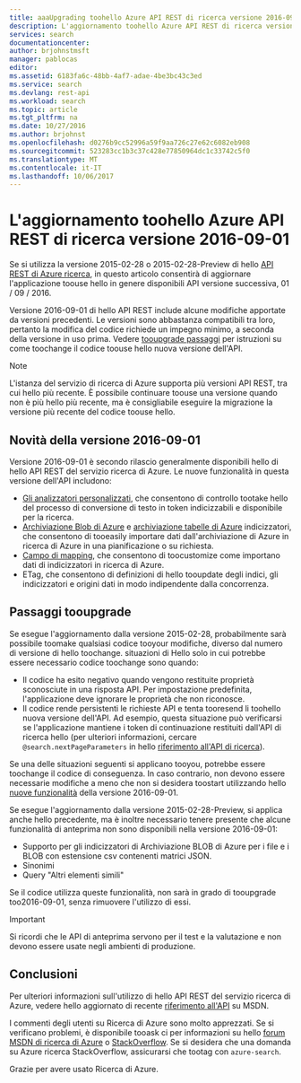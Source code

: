 ```yaml
---
title: aaaUpgrading toohello Azure API REST di ricerca versione 2016-09-01 | Documenti Microsoft
description: L'aggiornamento toohello Azure API REST di ricerca versione 2016-09-01
services: search
documentationcenter: 
author: brjohnstmsft
manager: pablocas
editor: 
ms.assetid: 6183fa6c-48bb-4af7-adae-4be3bc43c3ed
ms.service: search
ms.devlang: rest-api
ms.workload: search
ms.topic: article
ms.tgt_pltfrm: na
ms.date: 10/27/2016
ms.author: brjohnst
ms.openlocfilehash: d0276b9cc52996a59f9aa726c27e62c6082eb908
ms.sourcegitcommit: 523283cc1b3c37c428e77850964dc1c33742c5f0
ms.translationtype: MT
ms.contentlocale: it-IT
ms.lasthandoff: 10/06/2017
---
```

# <a name="upgrading-toohello-azure-search-service-rest-api-version-2016-09-01"></a>L'aggiornamento toohello Azure API REST di ricerca versione 2016-09-01
Se si utilizza la versione 2015-02-28 o 2015-02-28-Preview di hello [API REST di Azure ricerca](https://msdn.microsoft.com/library/azure/dn798935.aspx), in questo articolo consentirà di aggiornare l'applicazione toouse hello in genere disponibili API versione successiva, 01 / 09 / 2016.

Versione 2016-09-01 di hello API REST include alcune modifiche apportate da versioni precedenti. Le versioni sono abbastanza compatibili tra loro, pertanto la modifica del codice richiede un impegno minimo, a seconda della versione in uso prima. Vedere [tooupgrade passaggi](#UpgradeSteps) per istruzioni su come toochange il codice toouse hello nuova versione dell'API.

> [!NOTE]
> L'istanza del servizio di ricerca di Azure supporta più versioni API REST, tra cui hello più recente. È possibile continuare toouse una versione quando non è più hello più recente, ma è consigliabile eseguire la migrazione la versione più recente del codice toouse hello.

<a name="WhatsNew"></a>

## <a name="whats-new-in-version-2016-09-01"></a>Novità della versione 2016-09-01
Versione 2016-09-01 è secondo rilascio generalmente disponibili hello di hello API REST del servizio ricerca di Azure. Le nuove funzionalità in questa versione dell'API includono:

* [Gli analizzatori personalizzati](https://aka.ms/customanalyzers), che consentono di controllo tootake hello del processo di conversione di testo in token indicizzabili e disponibile per la ricerca.
* [Archiviazione Blob di Azure](search-howto-indexing-azure-blob-storage.md) e [archiviazione tabelle di Azure](search-howto-indexing-azure-tables.md) indicizzatori, che consentono di tooeasily importare dati dall'archiviazione di Azure in ricerca di Azure in una pianificazione o su richiesta.
* [Campo di mapping](search-indexer-field-mappings.md), che consentono di toocustomize come importano dati di indicizzatori in ricerca di Azure.
* ETag, che consentono di definizioni di hello tooupdate degli indici, gli indicizzatori e origini dati in modo indipendente dalla concorrenza. 

<a name="UpgradeSteps"></a>

## <a name="steps-tooupgrade"></a>Passaggi tooupgrade
Se esegue l'aggiornamento dalla versione 2015-02-28, probabilmente sarà possibile toomake qualsiasi codice tooyour modifiche, diverso dal numero di versione di hello toochange. situazioni di Hello solo in cui potrebbe essere necessario codice toochange sono quando:

* Il codice ha esito negativo quando vengono restituite proprietà sconosciute in una risposta API. Per impostazione predefinita, l'applicazione deve ignorare le proprietà che non riconosce.
* Il codice rende persistenti le richieste API e tenta tooresend li toohello nuova versione dell'API. Ad esempio, questa situazione può verificarsi se l'applicazione mantiene i token di continuazione restituiti dall'API di ricerca hello (per ulteriori informazioni, cercare `@search.nextPageParameters` in hello [riferimento all'API di ricerca](https://msdn.microsoft.com/library/azure/dn798927.aspx#Anchor_1)).

Se una delle situazioni seguenti si applicano tooyou, potrebbe essere toochange il codice di conseguenza. In caso contrario, non devono essere necessarie modifiche a meno che non si desidera toostart utilizzando hello [nuove funzionalità](#WhatsNew) della versione 2016-09-01.

Se esegue l'aggiornamento dalla versione 2015-02-28-Preview, si applica anche hello precedente, ma è inoltre necessario tenere presente che alcune funzionalità di anteprima non sono disponibili nella versione 2016-09-01:

* Supporto per gli indicizzatori di Archiviazione BLOB di Azure per i file e i BLOB con estensione csv contenenti matrici JSON.
* Sinonimi
* Query "Altri elementi simili"

Se il codice utilizza queste funzionalità, non sarà in grado di tooupgrade too2016-09-01, senza rimuovere l'utilizzo di essi.

> [!IMPORTANT]
> Si ricordi che le API di anteprima servono per il test e la valutazione e non devono essere usate negli ambienti di produzione.
> 
> 

## <a name="conclusion"></a>Conclusioni
Per ulteriori informazioni sull'utilizzo di hello API REST del servizio ricerca di Azure, vedere hello aggiornato di recente [riferimento all'API](https://msdn.microsoft.com/library/azure/dn798935.aspx) su MSDN.

I commenti degli utenti su Ricerca di Azure sono molto apprezzati. Se si verificano problemi, è disponibile tooask ci per informazioni su hello [forum MSDN di ricerca di Azure](https://social.msdn.microsoft.com/Forums/azure/home?forum=azuresearch) o [StackOverflow](http://stackoverflow.com/). Se si desidera che una domanda su Azure ricerca StackOverflow, assicurarsi che tootag con `azure-search`.

Grazie per avere usato Ricerca di Azure.

